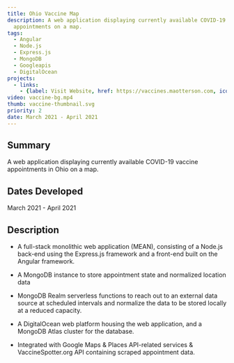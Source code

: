 ```yaml
---
title: Ohio Vaccine Map
description: A web application displaying currently available COVID-19 vaccine
  appointments on a map.
tags:
  - Angular
  - Node.js
  - Express.js
  - MongoDB
  - Googleapis
  - DigitalOcean
projects:
  - links:
    - {label: Visit Website, href: https://vaccines.maotterson.com, icon: icon-external-link}
video: vaccine-bg.mp4
thumb: vaccine-thumbnail.svg
priority: 2
date: March 2021 - April 2021
---
```

## Summary
A web application displaying currently available COVID-19 vaccine
appointments in Ohio on a map.

## Dates Developed
March 2021 - April 2021

## Description
- A full-stack monolithic web application (MEAN), consisting of a Node.js back-end using the Express.js framework and a front-end built on the Angular framework.

- A MongoDB instance to store appointment state and normalized location data

- MongoDB Realm serverless functions to reach out to an external data source at scheduled intervals and normalize the data to be stored locally at a reduced capacity.

- A DigitalOcean web platform housing the web application, and a MongoDB Atlas cluster for the database.

- Integrated with Google Maps & Places API-related services & VaccineSpotter.org API containing scraped appointment data.
